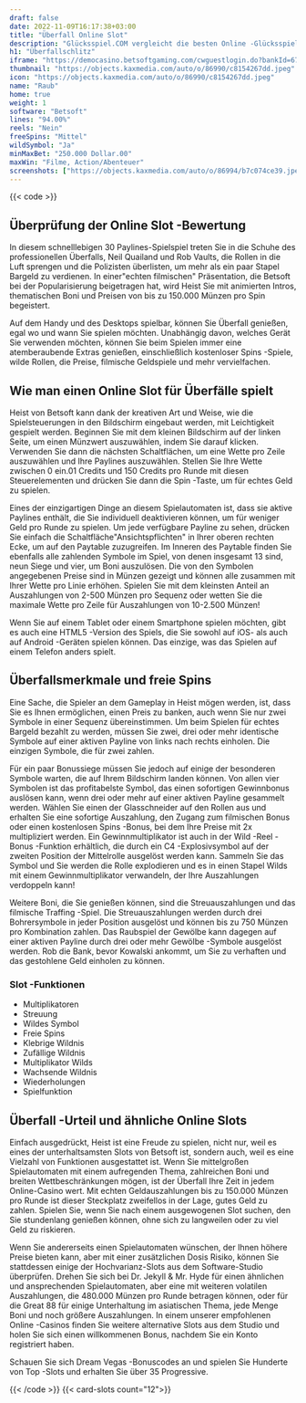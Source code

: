 ```yaml
---
draft: false
date: 2022-11-09T16:17:38+03:00
title: "Überfall Online Slot"
description: "Glücksspiel.COM vergleicht die besten Online -Glücksspiel -Sites und -spiele der Kanada.  Unabhängige Produktbewertungen und exklusive Anmeldeangebote. Jetzt spielen!"
h1: "Überfallschlitz"
iframe: "https://democasino.betsoftgaming.com/cwguestlogin.do?bankId=675&gameId=180"
thumbnail: "https://objects.kaxmedia.com/auto/o/86990/c8154267dd.jpeg"
icon: "https://objects.kaxmedia.com/auto/o/86990/c8154267dd.jpeg"
name: "Raub"
home: true
weight: 1
software: "Betsoft"
lines: "94.00%"
reels: "Nein"
freeSpins: "Mittel"
wildSymbol: "Ja"
minMaxBet: "250.000 Dollar.00"
maxWin: "Filme, Action/Abenteuer"
screenshots: ["https://objects.kaxmedia.com/auto/o/86994/b7c074ce39.jpeg"]
---
```


{{< code >}}<h2>Überprüfung der Online Slot -Bewertung</h2><p>In diesem schnelllebigen 30 Paylines-Spielspiel treten Sie in die Schuhe des professionellen Überfalls, Neil Quailand und Rob Vaults, die Rollen in die Luft sprengen und die Polizisten überlisten, um mehr als ein paar Stapel Bargeld zu verdienen. In einer"echten filmischen" Präsentation, die Betsoft bei der Popularisierung beigetragen hat, wird Heist Sie mit animierten Intros, thematischen Boni und Preisen von bis zu 150.000 Münzen pro Spin begeistert.</p><p>Auf dem Handy und des Desktops spielbar, können Sie Überfall genießen, egal wo und wann Sie spielen möchten. Unabhängig davon, welches Gerät Sie verwenden möchten, können Sie beim Spielen immer eine atemberaubende Extras genießen, einschließlich kostenloser Spins -Spiele, wilde Rollen, die Preise, filmische Geldspiele und mehr vervielfachen.</p><h2>Wie man einen Online Slot für Überfälle spielt</h2><p>Heist von Betsoft kann dank der kreativen Art und Weise, wie die Spielsteuerungen in den Bildschirm eingebaut werden, mit Leichtigkeit gespielt werden. Beginnen Sie mit dem kleinen Bildschirm auf der linken Seite, um einen Münzwert auszuwählen, indem Sie darauf klicken. Verwenden Sie dann die nächsten Schaltflächen, um eine Wette pro Zeile auszuwählen und Ihre Paylines auszuwählen. Stellen Sie Ihre Wette zwischen 0 ein.01 Credits und 150 Credits pro Runde mit diesen Steuerelementen und drücken Sie dann die Spin -Taste, um für echtes Geld zu spielen.</p><p>Eines der einzigartigen Dinge an diesem Spielautomaten ist, dass sie aktive Paylines enthält, die Sie individuell deaktivieren können, um für weniger Geld pro Runde zu spielen. Um jede verfügbare Payline zu sehen, drücken Sie einfach die Schaltfläche"Ansichtspflichten" in Ihrer oberen rechten Ecke, um auf den Paytable zuzugreifen. Im Inneren des Paytable finden Sie ebenfalls alle zahlenden Symbole im Spiel, von denen insgesamt 13 sind, neun Siege und vier, um Boni auszulösen. Die von den Symbolen angegebenen Preise sind in Münzen gezeigt und können alle zusammen mit Ihrer Wette pro Linie erhöhen. Spielen Sie mit dem kleinsten Anteil an Auszahlungen von 2-500 Münzen pro Sequenz oder wetten Sie die maximale Wette pro Zeile für Auszahlungen von 10-2.500 Münzen!</p><p>Wenn Sie auf einem Tablet oder einem Smartphone spielen möchten, gibt es auch eine HTML5 -Version des Spiels, die Sie sowohl auf iOS- als auch auf Android -Geräten spielen können. Das einzige, was das Spielen auf einem Telefon anders spielt.</p><h2>Überfallsmerkmale und freie Spins</h2><p>Eine Sache, die Spieler an dem Gameplay in Heist mögen werden, ist, dass Sie es Ihnen ermöglichen, einen Preis zu banken, auch wenn Sie nur zwei Symbole in einer Sequenz übereinstimmen. Um beim Spielen für echtes Bargeld bezahlt zu werden, müssen Sie zwei, drei oder mehr identische Symbole auf einer aktiven Payline von links nach rechts einholen. Die einzigen Symbole, die für zwei zahlen.</p><p>Für ein paar Bonussiege müssen Sie jedoch auf einige der besonderen Symbole warten, die auf Ihrem Bildschirm landen können. Von allen vier Symbolen ist das profitabelste Symbol, das einen sofortigen Gewinnbonus auslösen kann, wenn drei oder mehr auf einer aktiven Payline gesammelt werden. Wählen Sie einen der Glasschneider auf den Rollen aus und erhalten Sie eine sofortige Auszahlung, den Zugang zum filmischen Bonus oder einen kostenlosen Spins -Bonus, bei dem Ihre Preise mit 2x multipliziert werden. Ein Gewinnmultiplikator ist auch in der Wild -Reel -Bonus -Funktion erhältlich, die durch ein C4 -Explosivsymbol auf der zweiten Position der Mittelrolle ausgelöst werden kann.  Sammeln Sie das Symbol und Sie werden die Rolle explodieren und es in einen Stapel Wilds mit einem Gewinnmultiplikator verwandeln, der Ihre Auszahlungen verdoppeln kann!</p><p>Weitere Boni, die Sie genießen können, sind die Streuauszahlungen und das filmische Traffing -Spiel. Die Streuauszahlungen werden durch drei Bohrersymbole in jeder Position ausgelöst und können bis zu 750 Münzen pro Kombination zahlen. Das Raubspiel der Gewölbe kann dagegen auf einer aktiven Payline durch drei oder mehr Gewölbe -Symbole ausgelöst werden. Rob die Bank, bevor Kowalski ankommt, um Sie zu verhaften und das gestohlene Geld einholen zu können.</p><h3>
Slot -Funktionen</h3><ul>
<li></span>
Multiplikatoren</li>
<li></span>
Streuung</li>
<li></span>
Wildes Symbol</li>
<li></span>
Freie Spins</li>
<li></span>
Klebrige Wildnis</li>
<li></span>
Zufällige Wildnis</li>
<li></span>
Multiplikator Wilds</li>
<li></span>
Wachsende Wildnis</li>
<li></span>
Wiederholungen</li>
<li></span>
Spielfunktion</li></ul><h2>Überfall -Urteil und ähnliche Online Slots</h2><p>Einfach ausgedrückt, Heist ist eine Freude zu spielen, nicht nur, weil es eines der unterhaltsamsten Slots von Betsoft ist, sondern auch, weil es eine Vielzahl von Funktionen ausgestattet ist. Wenn Sie mittelgroßen Spielautomaten mit einem aufregenden Thema, zahlreichen Boni und breiten Wettbeschränkungen mögen, ist der Überfall Ihre Zeit in jedem Online-Casino wert. Mit echten Geldauszahlungen bis zu 150.000 Münzen pro Runde ist dieser Steckplatz zweifellos in der Lage, gutes Geld zu zahlen. Spielen Sie, wenn Sie nach einem ausgewogenen Slot suchen, den Sie stundenlang genießen können, ohne sich zu langweilen oder zu viel Geld zu riskieren.</p><p>Wenn Sie andererseits einen Spielautomaten wünschen, der Ihnen höhere Preise bieten kann, aber mit einer zusätzlichen Dosis Risiko, können Sie stattdessen einige der Hochvarianz-Slots aus dem Software-Studio überprüfen. Drehen Sie sich bei Dr. Jekyll & Mr. Hyde für einen ähnlichen und ansprechenden Spielautomaten, aber eine mit weiteren volatilen Auszahlungen, die 480.000 Münzen pro Runde betragen können, oder für die Great 88 für einige Unterhaltung im asiatischen Thema, jede Menge Boni und noch größere Auszahlungen. In einem unserer empfohlenen Online -Casinos finden Sie weitere alternative Slots aus dem Studio und holen Sie sich einen willkommenen Bonus, nachdem Sie ein Konto registriert haben.</p><p>
Schauen Sie sich Dream Vegas -Bonuscodes an und spielen Sie Hunderte von Top -Slots und erhalten Sie über 35 Progressive.</p>{{< /code >}}
{{< card-slots count="12">}}